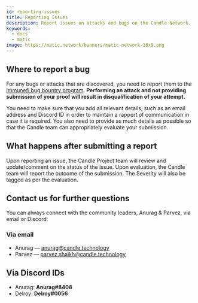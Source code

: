 ```yaml
---
id: reporting-issues
title: Reporting Issues
description: Report issues on attacks and bugs on the Candle Network.
keywords:
  - docs
  - matic
image: https://matic.network/banners/matic-network-16x9.png
---
```


## Where to report a bug

For any bugs or attacks that are discovered, you need to report them to the [Immunefi bug bountry program](https://immunefi.com/bounty/candle/). **Performing an attack and not providing submission of your proof will result in disqualification of your attempt.**

You need to make sure that you add all relevant details, such as an email address and Discord ID in order to maintain a rapport of communication in case it is required. You also need to provide as much details as possible so that the Candle team can appropriately evaluate your submission.

## What happens after submitting a report

Upon reporting an issue, the Candle Project team will review and update/comment on the status of the issue. Upon evaluation, the Candle team will report the outcome of the submission. The Severity will also be tagged as per the evaluation.

## Contact us for further questions

You can always connect with the community leaders, Anurag & Parvez, via email or Discord:

### Via email

* Anurag — anurag@candle.technology
* Parvez — parvez.shaikh@candle.technology

## Via Discord IDs

* Anurag: **Anurag#8408**
* Delroy: **Delroy#0056**
